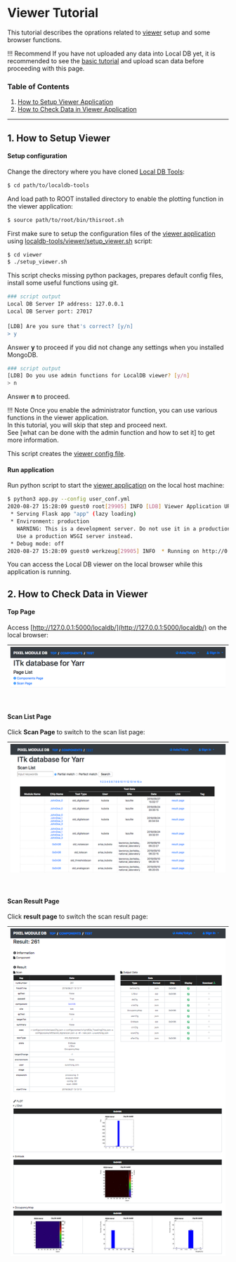 # Viewer Tutorial

This tutorial describes the oprations related to [viewer](viewer.md) setup and some browser functions.

!!! Recommend
    If you have not uploaded any data into Local DB yet, it is recommended to see the [basic tutorial](basic-tutorial.md) and upload scan data before proceeding with this page.

### Table of Contents

1. [How to Setup Viewer Application](#4-how-to-setup-viewer)
2. [How to Check Data in Viewer Application](#5-how-to-check-data-in-viewer)

---

## 1. How to Setup Viewer

#### Setup configuration

Change the directory where you have cloned [Local DB Tools](https://gitlab.cern.ch/YARR/localdb-tools):

```bash
$ cd path/to/localdb-tools
```

And load path to ROOT installed directory to enable the plotting function in the viewer application:

```bash
$ source path/to/root/bin/thisroot.sh
```

First make sure to setup the configuration files of the [viewer application](viewer.md) using [localdb-tools/viewer/setup_viewer.sh](setup-viewer.md) script:

```bash
$ cd viewer
$ ./setup_viewer.sh
```

This script checks missing python packages, prepares default config files, install some useful functions using git.

```bash
### script output
Local DB Server IP address: 127.0.0.1
Local DB Server port: 27017

[LDB] Are you sure that's correct? [y/n]
> y
```

Answer **y** to proceed if you did not change any settings when you installed MongoDB.<br>

```bash
### script output
[LDB] Do you use admin functions for LocalDB viewer? [y/n]
> n
```

Answer **n** to proceed.

!!! Note
    Once you enable the administrator function, you can use various functions in the viewer application.<br>
    In this tutorial, you will skip that step and proceed next.<br>
    See [what can be done with the admin function and how to set it] to get more information.<br>

This script creates the [viewer config file](viewer-config.md).

#### Run application

Run python script to start the [viewer application](viewer.md) on the local host machine:

```bash
$ python3 app.py --config user_conf.yml
2020-08-27 15:28:09 guest0 root[29905] INFO [LDB] Viewer Application URL: http://127.0.0.1:5000/localdb/
 * Serving Flask app "app" (lazy loading)
 * Environment: production
   WARNING: This is a development server. Do not use it in a production deployment.
   Use a production WSGI server instead.
 * Debug mode: off
2020-08-27 15:28:09 guest0 werkzeug[29905] INFO  * Running on http://0.0.0.0:5000/ (Press CTRL+C to quit)
```

You can access the Local DB viewer on the local browser while this application is running.<br>

## 2. How to Check Data in Viewer

#### Top Page

Access [http://127.0.0.1:5000/localdb/](http://127.0.0.1:5000/localdb/) on the local browser:

|![Viewer Top Page](images/viewer_top.png)|
|:-:|

<br>

#### Scan List Page

Click **Scan Page** to switch to the scan list page:

|![Viewer Test Top Page](images/viewer_top_test.png)|
|:-:|

<br>

#### Scan Result Page

Click **result page** to switch the scan result page:

|![Viewer Result Page](images/viewer_result.png)|
|:-:|

<br>
